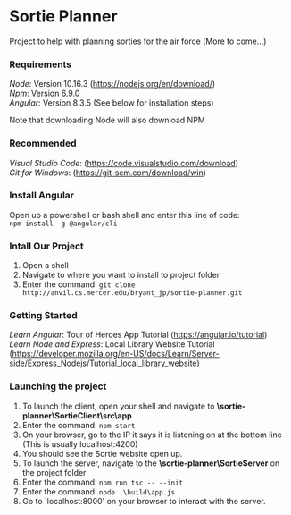 # Sortie Planner

Project to help with planning sorties for the air force (More to come...)

### Requirements  
*Node*: Version 10.16.3 (https://nodejs.org/en/download/)  
*Npm*: Version 6.9.0  
*Angular*: Version 8.3.5 (See below for installation steps)    

Note that downloading Node will also download NPM  

### Recommended
*Visual Studio Code*: (https://code.visualstudio.com/download)  
*Git for Windows*: (https://git-scm.com/download/win)  

### Install Angular
Open up a powershell or bash shell and enter this line of code:  
`npm install -g @angular/cli`

### Intall Our Project
1. Open a shell  
2. Navigate to where you want to install to project folder  
3. Enter the command: `git clone http://anvil.cs.mercer.edu/bryant_jp/sortie-planner.git`  

### Getting Started
*Learn Angular*: Tour of Heroes App Tutorial (https://angular.io/tutorial)  
*Learn Node and Express*: Local Library Website Tutorial (https://developer.mozilla.org/en-US/docs/Learn/Server-side/Express_Nodejs/Tutorial_local_library_website)

### Launching the project  
1. To launch the client, open your shell and navigate to **\sortie-planner\SortieClient\src\app**  
2. Enter the command: `npm start`  
3. On your browser, go to the IP it says it is listening on at the bottom line (This is usually localhost:4200)  
4. You should see the Sortie website open up.  
5. To launch the server, navigate to the **\sortie-planner\SortieServer** on the project folder  
6. Enter the command: `npm run tsc -- --init`
7. Enter the command: `node .\build\app.js`  
8. Go to 'localhost:8000' on your browser to interact with the server.  